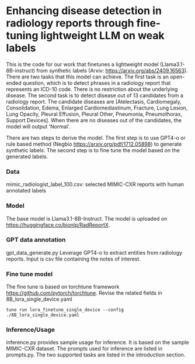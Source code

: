 # Enhancing disease detection in radiology reports through fine-tuning lightweight LLM on weak labels
This is the code for our work that finetunes a lightweight model (Llama3.1-8B-instruct) from synthetic labels (Arxiv: https://arxiv.org/abs/2409.16563). There are two tasks that this model can achieve. The first task is an open-ended question, which is to detect phrases in a radiology report that represents an ICD-10 code. There is no restriction about the underlying disease. The second task is to detect disease out of 13 candidates from a radiology report. The candidate diseases are [Atelectasis, Cardiomegaly, Consolidation, Edema, Enlarged Cardiomediastinum, Fracture, Lung Lesion, Lung Opacity, Pleural Effusion, Pleural Other, Pneumonia, Pneumothorax, Support Devices]. When there are no diseases out of the candidates, the model will output 'Normal'.

There are two steps to derive the model. The first step is to use GPT4-o or rule based method (Negbio https://arxiv.org/pdf/1712.05898) to generate synthetic labels. The second step is to fine tune the model based on the generated labels.

### Data
mimic_radiologist_label_100.csv: selected MIMIC-CXR reports with human annotated labels

### Model
The base model is Llama3.1-8B-Instruct. The model is uploaded on https://huggingface.co/bionlp/RadReportX.

### GPT data annotation
gpt_data_generate.py 
Leverage GPT4-o to extract entities from radiology reports. Input is csv file containing the notes of interest.

### Fine tune model
The fine tune is based on torchtune framework https://github.com/pytorch/torchtune. Revise the related fields in 8B_lora_single_device.yaml
```
tune run lora_finetune_single_device --config ./8B_lora_single_device.yaml
```

### Inference/Usage
inference.py provides sample usage for inference. It is based on the sample MIMIC-CXR dataset.
The prompts used for inference are listed in prompts.py. The two supported tasks are listed in the introduction section.